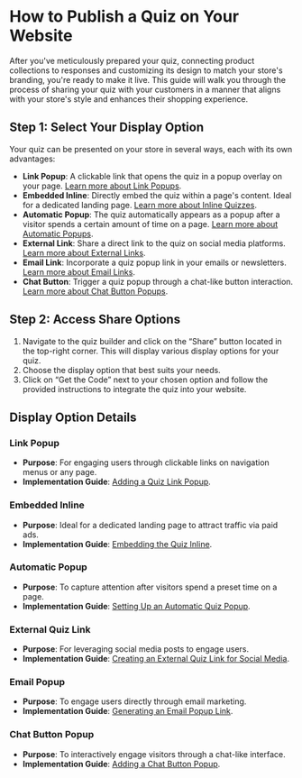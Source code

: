 # How to Publish a Quiz on Your Website

After you've meticulously prepared your quiz, connecting product collections to responses and customizing its design to match your store's branding, you're ready to make it live. This guide will walk you through the process of sharing your quiz with your customers in a manner that aligns with your store's style and enhances their shopping experience.

## Step 1: Select Your Display Option

Your quiz can be presented on your store in several ways, each with its own advantages:

- **Link Popup**: A clickable link that opens the quiz in a popup overlay on your page. [Learn more about Link Popups](https://docs.revenuehunt.com/how-to-guides/how-to-publish-quiz-link/).
- **Embedded Inline**: Directly embed the quiz within a page's content. Ideal for a dedicated landing page. [Learn more about Inline Quizzes](https://docs.revenuehunt.com/how-to-guides/how-to-publish-quiz-inline/).
- **Automatic Popup**: The quiz automatically appears as a popup after a visitor spends a certain amount of time on a page. [Learn more about Automatic Popups](https://docs.revenuehunt.com/how-to-guides/how-to-publish-quiz-automatic-popup/).
- **External Link**: Share a direct link to the quiz on social media platforms. [Learn more about External Links](https://docs.revenuehunt.com/how-to-guides/how-to-publish-quiz-external-link/).
- **Email Link**: Incorporate a quiz popup link in your emails or newsletters. [Learn more about Email Links](https://docs.revenuehunt.com/how-to-guides/how-to-publish-quiz-email-link/).
- **Chat Button**: Trigger a quiz popup through a chat-like button interaction. [Learn more about Chat Button Popups](https://docs.revenuehunt.com/how-to-guides/how-to-publish-quiz-chat-button/).

## Step 2: Access Share Options

1. Navigate to the quiz builder and click on the “Share” button located in the top-right corner. This will display various display options for your quiz.
2. Choose the display option that best suits your needs.
3. Click on “Get the Code” next to your chosen option and follow the provided instructions to integrate the quiz into your website.

## Display Option Details

### Link Popup
- **Purpose**: For engaging users through clickable links on navigation menus or any page.
- **Implementation Guide**: [Adding a Quiz Link Popup](https://docs.revenuehunt.com/how-to-guides/how-to-publish-quiz-link/).

### Embedded Inline
- **Purpose**: Ideal for a dedicated landing page to attract traffic via paid ads.
- **Implementation Guide**: [Embedding the Quiz Inline](https://docs.revenuehunt.com/how-to-guides/how-to-publish-quiz-inline/).

### Automatic Popup
- **Purpose**: To capture attention after visitors spend a preset time on a page.
- **Implementation Guide**: [Setting Up an Automatic Quiz Popup](https://docs.revenuehunt.com/how-to-guides/how-to-publish-quiz-automatic-popup/).

### External Quiz Link
- **Purpose**: For leveraging social media posts to engage users.
- **Implementation Guide**: [Creating an External Quiz Link for Social Media](https://docs.revenuehunt.com/how-to-guides/how-to-publish-quiz-external-link/).

### Email Popup
- **Purpose**: To engage users directly through email marketing.
- **Implementation Guide**: [Generating an Email Popup Link](https://docs.revenuehunt.com/how-to-guides/how-to-publish-quiz-email-link/).

### Chat Button Popup
- **Purpose**: To interactively engage visitors through a chat-like interface.
- **Implementation Guide**: [Adding a Chat Button Popup](https://docs.revenuehunt.com/how-to-guides/how-to-publish-quiz-chat-button/).

